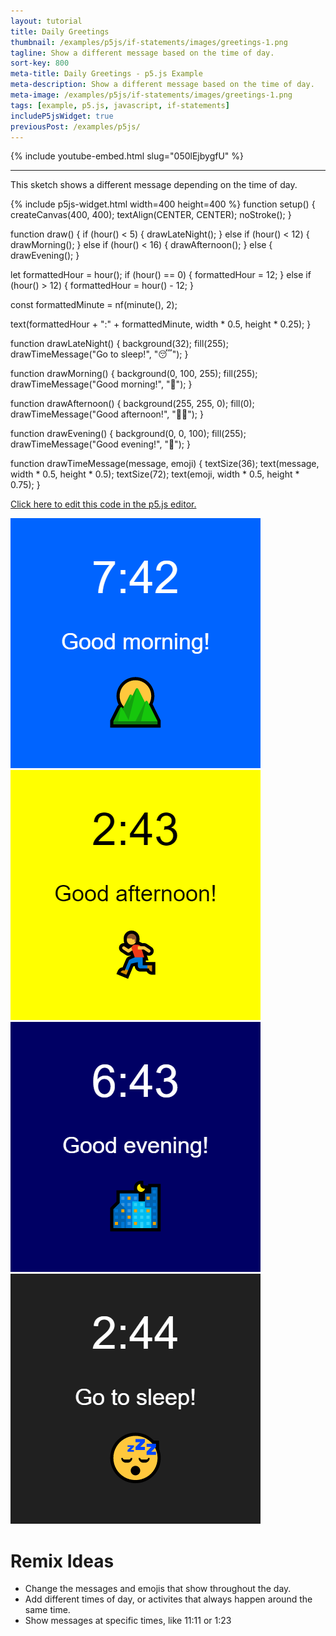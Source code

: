 ```yaml
---
layout: tutorial
title: Daily Greetings
thumbnail: /examples/p5js/if-statements/images/greetings-1.png
tagline: Show a different message based on the time of day.
sort-key: 800
meta-title: Daily Greetings - p5.js Example
meta-description: Show a different message based on the time of day.
meta-image: /examples/p5js/if-statements/images/greetings-1.png
tags: [example, p5.js, javascript, if-statements]
includeP5jsWidget: true
previousPost: /examples/p5js/
---
```


{% include youtube-embed.html slug="050lEjbygfU" %}

---

This sketch shows a different message depending on the time of day.

{% include p5js-widget.html width=400 height=400 %}
function setup() {
  createCanvas(400, 400);
  textAlign(CENTER, CENTER);
  noStroke();
}

function draw() {
  if (hour() < 5) {
    drawLateNight();
  } else if (hour() < 12) {
    drawMorning();
  } else if (hour() < 16) {
    drawAfternoon();
  } else {
    drawEvening();
  }

  let formattedHour = hour();
  if (hour() == 0) {
    formattedHour = 12;
  } else if (hour() > 12) {
    formattedHour = hour() - 12;
  }

  const formattedMinute = nf(minute(), 2);

  text(formattedHour + ":" + formattedMinute,
       width * 0.5, height * 0.25);
}

function drawLateNight() {
  background(32);
  fill(255);
  drawTimeMessage("Go to sleep!", "😴");
}

function drawMorning() {
  background(0, 100, 255);
  fill(255);
  drawTimeMessage("Good morning!", "🌄");
}

function drawAfternoon() {
  background(255, 255, 0);
  fill(0);
  drawTimeMessage("Good afternoon!", "🏃‍♂️");
}

function drawEvening() {
  background(0, 0, 100);
  fill(255);
  drawTimeMessage("Good evening!", "🌃");
}

function drawTimeMessage(message, emoji) {
  textSize(36);
  text(message, width * 0.5, height * 0.5);
  textSize(72);
  text(emoji, width * 0.5, height * 0.75);
}
</script>

[Click here to edit this code in the p5.js editor.](https://editor.p5js.org/KevinWorkman/sketches/P7xk0ucIp)

![good morning](/examples/p5js/if-statements/images/greetings-2.png)
![good afternoon](/examples/p5js/if-statements/images/greetings-3.png)
![good evening](/examples/p5js/if-statements/images/greetings-4.png)
![go to bed](/examples/p5js/if-statements/images/greetings-5.png)

# Remix Ideas

- Change the messages and emojis that show throughout the day.
- Add different times of day, or activites that always happen around the same time.
- Show messages at specific times, like 11:11 or 1:23